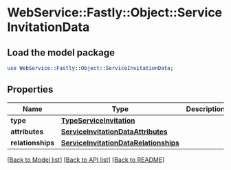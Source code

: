 # WebService::Fastly::Object::ServiceInvitationData

## Load the model package
```perl
use WebService::Fastly::Object::ServiceInvitationData;
```

## Properties
Name | Type | Description | Notes
------------ | ------------- | ------------- | -------------
**type** | [**TypeServiceInvitation**](TypeServiceInvitation.md) |  | [optional] 
**attributes** | [**ServiceInvitationDataAttributes**](ServiceInvitationDataAttributes.md) |  | [optional] 
**relationships** | [**ServiceInvitationDataRelationships**](ServiceInvitationDataRelationships.md) |  | [optional] 

[[Back to Model list]](../README.md#documentation-for-models) [[Back to API list]](../README.md#documentation-for-api-endpoints) [[Back to README]](../README.md)


